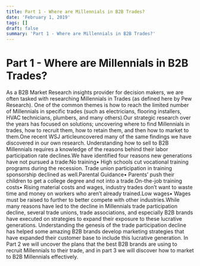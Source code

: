 ```yaml
---
title: Part 1 - Where are Millennials in B2B Trades?
date: 'February 1, 2019'
tags: []
draft: false
summary: 'Part 1 - Where are Millennials in B2B Trades?'
---
```


# Part 1 - Where are Millennials in B2B Trades?

As a B2B Market Research insights provider for decision makers, we are often tasked with researching Millennials in Trades (as defined here by Pew Research). One of the common themes is how to reach the limited number of Millennials in specific trades (such as electricians, flooring installers, HVAC technicians, plumbers, and many others).Our strategic research over the years has focused on solutions; uncovering where to find Millennials in trades, how to recruit them, how to retain them, and then how to market to them.One recent WSJ articleuncovered many of the same findings we have discovered in our own research. Understanding how to sell to B2B Millennials requires a knowledge of the reasons behind their labor participation rate declines.We have identified four reasons new generations have not pursued a trade:No training• High schools cut vocational training programs during the recession. Trade union participation in training sponsorship declined as well.Parental Guidance• Parents’ push their children to get a college degree and not into a trade.On-the-job training costs• Rising material costs and wages, industry trades don’t want to waste time and money on workers who aren’t already trained.Low wages• Wages must be raised to further to better compete with other industries.While many reasons have led to the decline in Millennials trade participation decline, several trade unions, trade associations, and especially B2B brands have executed on strategies to expand their exposure to these lucrative generations. Understanding the genesis of the trade participation decline has helped some amazing B2B brands develop marketing strategies that have expanded their customer base to include this lucrative generation. In Part 2 we will uncover the plans that the best B2B brands are using to recruit Millennials to their trade, and in part 3 we will discover how to market to B2B Millennials effectively.
